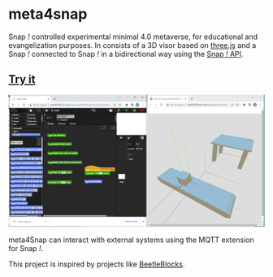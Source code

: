 # meta4snap

Snap *!* controlled experimental minimal 4.0 metaverse, for educational and evangelization purposes.
In consists of a 3D visor based on [three.js](https://threejs.org) and a Snap *!* connected to Snap *!* in a bidirectional way using the [Snap *!* API](https://github.com/jmoenig/Snap/blob/master/docs/API.md).

<!--- ## [Try it](https://pixavier.github.io/meta4snap/old) --->

## [Try it](http://vps656540.ovh.net/minimeta)

![View](img/example01.png)


meta4Snap can interact with external systems using the MQTT extension for Snap *!*.

This project is inspired by projects like [BeetleBlocks](http://beetleblocks.com).
